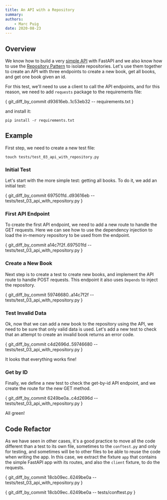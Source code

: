 ```yaml
---
title: An API with a Repository
summary:
authors:
    - Marc Puig
date: 2020-08-23
---
```


## Overview
We know how to build a very [simple API](00.up_and_running.md) with FastAPI and we also know 
how to use the [Repository Pattern](02.repository_pattern.md) to isolate repositories. Let's use them together to
create an API with three endpoints to create a new book, get all books, and get one book given an id.

For this test, we'll need to use a client to call the API endpoints, and for this reason, we need to add `requests` 
package to the requirements file:

{ git_diff_by_commit d93616eb..1c53eb32 -- requirements.txt }

and install it:

```commandline
pip install -r requirements.txt
```
## Example

First step, we need to create a new test file: 
```commandline
touch tests/test_03_api_with_repository.py
```

### Initial Test

Let's start with the more simple test: getting all books. To do it, we add an initial test:

{ git_diff_by_commit 697501fd..d93616eb -- tests/test_03_api_with_repository.py }


### First API Endpoint
 
To create the first API endpoint, we need to add a new route to handle the GET requests. Here we can see how to use
the dependency injection to load the in-memory repository to be used from the endpoint. 

{ git_diff_by_commit a14c7f2f..697501fd -- tests/test_03_api_with_repository.py }


### Create a New Book

Next step is to create a test to create new books, and implement the API route to handle POST requests. This endpoint
it also uses `Depends` to inject the repository.

{ git_diff_by_commit 59746680..a14c7f2f -- tests/test_03_api_with_repository.py }


### Test Invalid Data

Ok, now that we can add a new book to the repository using the API, we need to be sure that only valid data is used.
Let's add a new test to check that an attempt to create an invalid book returns an error code.

{ git_diff_by_commit c4d2696d..59746680 -- tests/test_03_api_with_repository.py }

It looks that everything works fine!

### Get by ID
 
Finally, we define a new test to check the get-by-id API endpoint, and we create the route for the new GET method.

{ git_diff_by_commit 6249be0a..c4d2696d -- tests/test_03_api_with_repository.py }

All green!

## Code Refactor
 
As we have seen in other cases, it's a good practice to move all the code different than a test to its own file, 
sometimes to the `conftest.py` and only for testing, and sometimes will be to other files to be able to reuse the code
when writing the app. In this case, we extract the fixture `app` that contains the simple FastAPI app with its routes, 
and also the ``client`` fixture, to do the requests. 

{ git_diff_by_commit 18cb09ec..6249be0a -- tests/test_03_api_with_repository.py }

{ git_diff_by_commit 18cb09ec..6249be0a -- tests/conftest.py }
